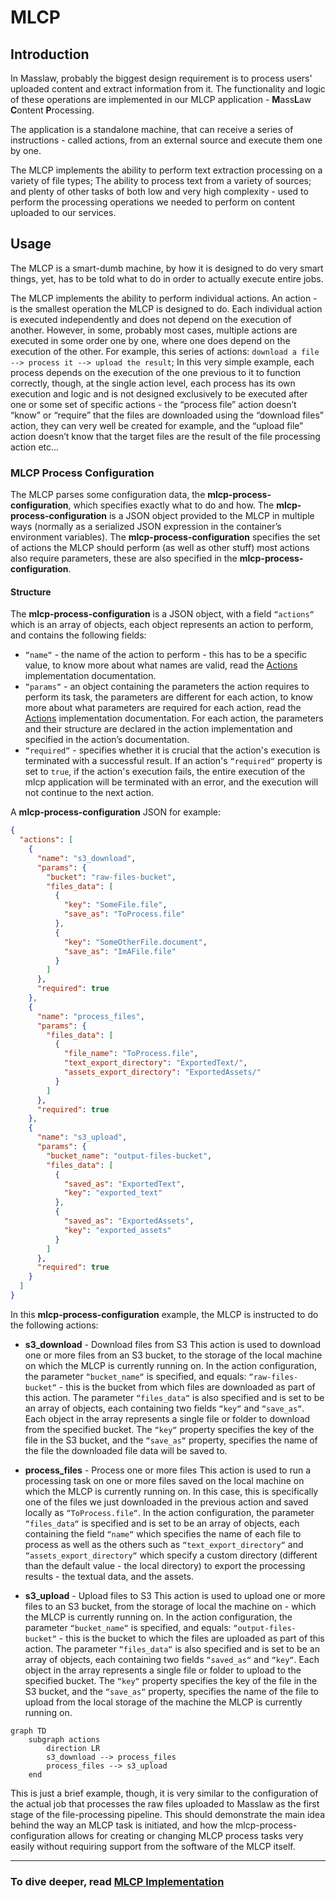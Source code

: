 # MLCP

## Introduction

In Masslaw, probably the biggest design requirement is to process users' uploaded content
and extract information from it.
The functionality and logic of these operations are implemented in our MLCP application -
**M**ass**L**aw **C**ontent **P**rocessing.

The application is a standalone machine, that can receive a series of instructions - called
actions, from an external source and execute them one by one.

The MLCP implements the ability to perform text extraction processing on a variety of file types;
The ability to process text from a variety of sources; and plenty of other tasks of both low and
very high complexity - used to perform the processing operations we needed to perform on content
uploaded to our services.

## Usage

The MLCP is a smart-dumb machine, by how it is designed to do very smart things, yet, has to be
told what to do in order to actually execute entire jobs.

The MLCP implements the ability to perform individual actions. An action - is the smallest
operation the MLCP is designed to do. Each individual action is executed independently and does
not depend on the execution of another. However, in some, probably most cases, multiple actions
are executed in some order one by one, where one does depend on the execution of the other. For
example, this series of actions: `download a file --> process it --> upload the result`; In this very
simple example, each process depends on the execution of the one previous to it to function
correctly, though, at the single action level, each process has its own execution and logic and
is not designed exclusively to be executed after one or some set of specific actions - the “process
file” action doesn’t “know” or “require” that the files are downloaded using the “download files”
action, they can very well be created for example, and the “upload file” action doesn’t know that
the target files are the result of the file processing action etc…

### MLCP Process Configuration

The MLCP parses some configuration data, the **mlcp-process-configuration**, which specifies exactly
what to do and how. The **mlcp-process-configuration** is a JSON object provided to the MLCP in multiple
ways (normally as a serialized JSON expression in the container’s environment variables).
The **mlcp-process-configuration** specifies the set of actions the MLCP should perform (as well as
other stuff) most actions also require parameters, these are also specified in the **mlcp-process-configuration**.

#### Structure

The **mlcp-process-configuration** is a JSON object, with a field `“actions“` which is an array of
objects, each object represents an action to perform, and contains the following fields:

- `“name“` - the name of the action to perform - this has to be a specific value, to know more about what names are
  valid, read the [Actions](src/execution_layer/actions/actions.md) implementation documentation.
- `“params“` - an object containing the parameters the action requires to perform its task, the parameters
  are different for each action, to know more about what parameters are required for each action, read the
  [Actions](src/execution_layer/actions/actions.md) implementation documentation. For each action, the parameters
  and their structure are declared in the action implementation and specified in the action’s documentation.
- `“required“` - specifies whether it is crucial that the action's execution is terminated with a successful result.
  If an action's `“required“` property is set to `true`, if the action's execution fails, the entire execution of the
  mlcp application will be terminated with an error, and the execution will not continue to the next action.

A **mlcp-process-configuration** JSON for example:

```json
{
  "actions": [
    {
      "name": "s3_download",
      "params": {
        "bucket": "raw-files-bucket",
        "files_data": [
          {
            "key": "SomeFile.file",
            "save_as": "ToProcess.file"
          },
          {
            "key": "SomeOtherFile.document",
            "save_as": "ImAFile.file"
          }
        ]
      },
      "required": true
    },
    {
      "name": "process_files",
      "params": {
        "files_data": [
          {
            "file_name": "ToProcess.file",
            "text_export_directory": "ExportedText/",
            "assets_export_directory": "ExportedAssets/"
          }
        ]
      },
      "required": true
    },
    {
      "name": "s3_upload",
      "params": {
        "bucket_name": "output-files-bucket",
        "files_data": [
          {
            "saved_as": "ExportedText",
            "key": "exported_text"
          },
          {
            "saved_as": "ExportedAssets",
            "key": "exported_assets"
          }
        ]
      },
      "required": true
    }
  ]
}
```

In this **mlcp-process-configuration** example, the MLCP is instructed to do the following actions:

- **s3_download** - Download files from S3
  This action is used to download one or more files from an S3 bucket, to the storage of the local
  machine on which the MLCP is currently running on.
  In the action configuration, the parameter `“bucket_name“` is specified, and equals: `“raw-files-bucket“` - this is
  the bucket from which files are downloaded as part of this action. The parameter `“files_data“` is also
  specified and is set to be an array of objects, each containing two fields `“key“` and `“save_as“`. Each
  object in the array represents a single file or folder to download from the specified bucket. The `“key“`
  property specifies the key of the file in the S3 bucket, and the `“save_as“` property, specifies the name
  of the file the downloaded file data will be saved to.

- **process_files** - Process one or more files
  This action is used to run a processing task on one or more files saved on the local machine on which
  the MLCP is currently running on. In this case, this is specifically one of the files we just downloaded
  in the previous action and saved locally as `“ToProcess.file“`.
  In the action configuration, the parameter `“files_data“` is specified and is set to be an array of objects,
  each containing the field `“name“` which specifies the name of each file to process as well as the others
  such as `“text_export_directory“` and `“assets_export_directory“` which specify a custom directory (different
  than the default value - the local directory) to export the processing results - the textual data, and the
  assets.

- **s3_upload** - Upload files to S3
  This action is used to upload one or more files to an S3 bucket, from the storage of local the machine
  on - which the MLCP is currently running on.
  In the action configuration, the parameter `“bucket_name“` is specified, and equals: `“output-files-bucket“` - this
  is the bucket to which the files are uploaded as part of this action. The parameter `“files_data“` is also specified
  and is set to be an array of objects, each containing two fields `“saved_as“` and `“key“`. Each object in the
  array represents a single file or folder to upload to the specified bucket. The `“key“` property specifies the
  key of the file in the S3 bucket, and the `“save_as“` property, specifies the name of the file to upload from
  the local storage of the machine the MLCP is currently running on.

```mermaid
graph TD
    subgraph actions
        direction LR
        s3_download --> process_files
        process_files --> s3_upload
    end
```

This is just a brief example, though, it is very similar to the configuration of the actual job that processes
the raw files uploaded to Masslaw as the first stage of the file-processing pipeline.
This should demonstrate the main idea behind the way an MLCP task is initiated, and how the mlcp-process-configuration
allows for creating or changing MLCP process tasks very easily without requiring support from the software of
the MLCP itself.

----

### To dive deeper, read [MLCP Implementation](src/mlcp_implementation.md)
